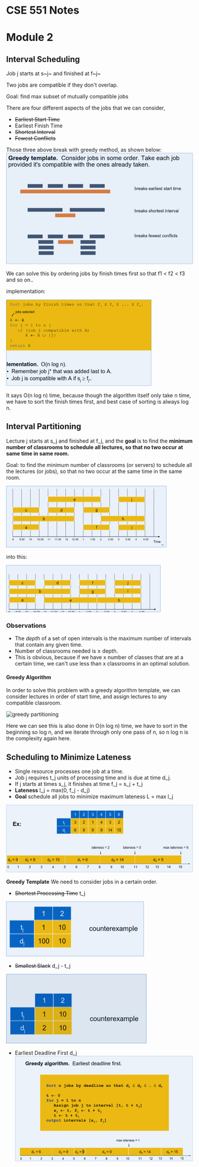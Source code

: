 # CSE 551 Notes


# Module 2
## Interval Scheduling
Job j starts at s~j~ and finished at f~j~

Two jobs are compatible if they don't overlap.

Goal: find max subset of mutually compatible jobs

There are four different aspects of the jobs that we can consider, 
* ~~Earliest Start Time~~
* Earliest Finish Time
* ~~Shortest Interval~~
* ~~Fewest Conflicts~~

Those three above break with greedy method, as shown below:
![greedy breaks for scheduling](./images/IS_greedy_breaks.png "Greedy Breaks for Interval Scheduling")

We can solve this by ordering jobs by finish times first so that f1 $\lt$ f2 $\lt$ f3 and so on..

implementation:

![finish time implementation](./images/finish_impl.png "Greedy Implementation: Finish Times")

It says O(n log n) time, because though the algorithm itself only take n time, we have to sort the finish times first, and best case of sorting is always log n.

## Interval Partitioning

Lecture j starts at s_j and finished at f_j, and the **goal** is to find the **minimum number of classrooms to schedule all lectures, so that no two occur at same time in same room.**



Goal: to find the minimum number of classrooms (or servers) to schedule all the lectures (or jobs), so that no two occur at the same time in the same room.

![bad intervals](./images/badints.png)

into this:

![good intervals](./images/goodints.png)

### Observations
- The *depth* of a set of open intervals is the maximum number of intervals that contain any given time.
- Number of classrooms needed is $\ge$ depth.
- This is obvious, because if we have x number of classes that are at a certain time, we can't use less than x classrooms in an optimal solution.

#### Greedy Algorithm
In order to solve this problem with a greedy algorithm template, we can consider lectures in order of start time, and assign lectures to any compatible classroom.

![greedy partitioning](part_greedy.png)

Here we can see this is also done in O(n log n) time, we have to sort in the beginning so log n, and we iterate through only one pass of n, so n log n is the complexity again here.

## Scheduling to Minimize Lateness

- Single resource processes one job at a time.
- Job j requires t_j units of processing time and is due at  time d_j.
- If j starts at times s_j, it finishes at time f_j = s_j + t_j
- **Lateness** l_j = max(0, f_j - d_j)
- **Goal** schedule all jobs to minimize maximum lateness L = max l_j

![Bad lateness](./images/mlfirst.png)

**Greedy Template** We need to consider jobs in a certain order. 

- ~~Shortest Processing Time~~ t_j

![Shortest Process Time counter](./images/spt.png)
- ~~Smallest Slack~~ d_j - t_j

![Smallest Slack Counter](./images/smallslack.png)


- Earliest Deadline First d_j
![Optimal solution](./images/mlopt.png)
